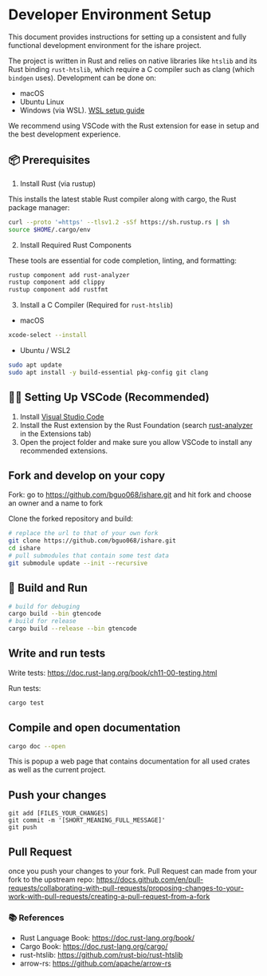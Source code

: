 # Developer Environment Setup

This document provides instructions for setting up a consistent and fully
functional development environment for the ishare project.

The project is written in Rust and relies on native libraries like `htslib` and its Rust binding `rust-htslib`, which
require a C compiler such as clang (which `bindgen` uses). Development can be done on:

- macOS
- Ubuntu Linux
- Windows (via WSL). [WSL setup guide](https://learn.microsoft.com/en-us/windows/wsl/install)

We recommend using VSCode with the Rust extension for ease in setup and the best development experience.

## 📦 Prerequisites

1. Install Rust (via rustup)

This installs the latest stable Rust compiler along with cargo, the Rust package manager:

```sh
curl --proto '=https' --tlsv1.2 -sSf https://sh.rustup.rs | sh
source $HOME/.cargo/env
```

2. Install Required Rust Components

These tools are essential for code completion, linting, and formatting:

```sh
rustup component add rust-analyzer
rustup component add clippy
rustup component add rustfmt
```

3. Install a C Compiler (Required for `rust-htslib`)

- macOS

```sh
xcode-select --install
```

- Ubuntu / WSL2

```sh
sudo apt update
sudo apt install -y build-essential pkg-config git clang
```

## 🧑‍💻 Setting Up VSCode (Recommended)

1. Install [Visual Studio Code](https://code.visualstudio.com/)
2. Install the Rust extension by the Rust Foundation (search [rust-analyzer](https://code.visualstudio.com/docs/languages/rust) in the Extensions tab)
3. Open the project folder and make sure you allow VSCode to install any recommended extensions.

## Fork and develop on your copy

Fork: go to https://github.com/bguo068/ishare.git and hit fork and choose an owner and a name to fork

Clone the forked repository and build:

```sh
# replace the url to that of your own fork
git clone https://github.com/bguo068/ishare.git
cd ishare
# pull submodules that contain some test data
git submodule update --init --recursive
```

## 🚀 Build and Run

```sh
# build for debuging
cargo build --bin gtencode
# build for release
cargo build --release --bin gtencode
```

## Write and run tests

Write tests: https://doc.rust-lang.org/book/ch11-00-testing.html

Run tests:

```sh
cargo test
```

## Compile and open documentation

```sh
cargo doc --open
```

This is popup a web page that contains documentation for all used crates as well as the current project.

## Push your changes

```
git add [FILES_YOUR_CHANGES]
git commit -m '[SHORT_MEANING_FULL_MESSAGE]'
git push
```

## Pull Request

once you push your changes to your fork.
Pull Request can made from your fork to the upstream repo: https://docs.github.com/en/pull-requests/collaborating-with-pull-requests/proposing-changes-to-your-work-with-pull-requests/creating-a-pull-request-from-a-fork

### 📚 References

- Rust Language Book: https://doc.rust-lang.org/book/
- Cargo Book: https://doc.rust-lang.org/cargo/
- rust-htslib: https://github.com/rust-bio/rust-htslib
- arrow-rs: https://github.com/apache/arrow-rs
